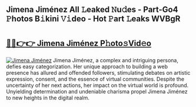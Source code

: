 ## Jimena Jiménez All 𝙻eaked 𝙽u𝚍es - Part-Go4 𝙿hotos B𝚒kini 𝚅𝚒deo - Hot 𝙿art 𝙻eaks WVBgR

# <h2><a href="http://ld04f0y.urlbe.top/?page=Jimena+Jim%c3%a9nez">🔗🔗👉👉 Jimena Jiménez P𝚑oto𝚜Vid𝚎o</a></h2>

[![Jimena Jiménez](https://i.imgur.com/eBuTRDB.gif)](http://ld04f0y.urlbe.top/?page=Jimena+Jim%c3%a9nez)
Jimena Jiménez, a complex and intriguing persona, defies easy categorization. Her unique approach to building a web presence has allured and offended followers, stimulating debates on artistic expression, consent, and the essence of virtual communities. Despite the uncertainty of her next actions, her impact on the virtual world is profound. Unyielding determination and undeniable charisma propel Jimena Jiménez to new heights in the digital realm.
